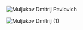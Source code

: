![Muljukov Dmitrij Pavlovich](https://github.com/Dimonstratos/LatestWork/assets/130654761/6dd9f66c-b223-4f24-8344-6528c580fab3)


![Muljukov Dmitrij (1)](https://github.com/Dimonstratos/LatestWork/assets/130654761/9ac9434b-8522-47d3-90b7-7ee49d69dde8)
